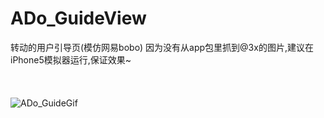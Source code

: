 # ADo_GuideView
转动的用户引导页(模仿网易bobo)
因为没有从app包里抓到@3x的图片,建议在iPhone5模拟器运行,保证效果~
<br>
<br>
<br>
<br>
![ADo_GuideGif](http://ww1.sinaimg.cn/bmiddle/8e4407e9jw1ert81us07fg20a00gyu0z.gif)
